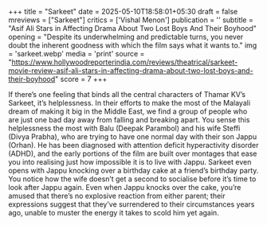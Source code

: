 +++
title = "Sarkeet"
date = 2025-05-10T18:58:01+05:30
draft = false
mreviews = ["Sarkeet"]
critics = ['Vishal Menon']
publication = ''
subtitle = "Asif Ali Stars in Affecting Drama About Two Lost Boys And Their Boyhood"
opening = "Despite its underwhelming and predictable turns, you never doubt the inherent goodness with which the film says what it wants to."
img = 'sarkeet.webp'
media = 'print'
source = "https://www.hollywoodreporterindia.com/reviews/theatrical/sarkeet-movie-review-asif-ali-stars-in-affecting-drama-about-two-lost-boys-and-their-boyhood"
score = 7
+++

If there’s one feeling that binds all the central characters of Thamar KV’s Sarkeet, it’s helplessness. In their efforts to make the most of the Malayali dream of making it big in the Middle East, we find a group of people who are just one bad day away from falling and breaking apart. You sense this helplessness the most with Balu (Deepak Parambol) and his wife Steffi (Divya Prabha), who are trying to have one normal day with their son Jappu (Orhan). He has been diagnosed with attention deficit hyperactivity disorder (ADHD), and the early portions of the film are built over montages that ease you into realising just how impossible it is to live with Jappu. Sarkeet even opens with Jappu knocking over a birthday cake at a friend’s birthday party. You notice how the wife doesn’t get a second to socialise before it’s time to look after Jappu again. Even when Jappu knocks over the cake, you’re amused that there’s no explosive reaction from either parent; their expressions suggest that they’ve surrendered to their circumstances years ago, unable to muster the energy it takes to scold him yet again.
